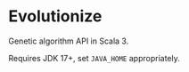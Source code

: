 # Evolutionize

Genetic algorithm API in Scala 3.

Requires JDK 17+, set `JAVA_HOME` appropriately.
